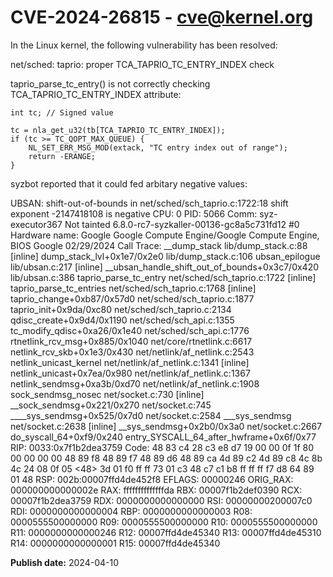 # CVE-2024-26815 - cve@kernel.org

In the Linux kernel, the following vulnerability has been resolved:

net/sched: taprio: proper TCA_TAPRIO_TC_ENTRY_INDEX check

taprio_parse_tc_entry() is not correctly checking
TCA_TAPRIO_TC_ENTRY_INDEX attribute:

	int tc; // Signed value

	tc = nla_get_u32(tb[TCA_TAPRIO_TC_ENTRY_INDEX]);
	if (tc >= TC_QOPT_MAX_QUEUE) {
		NL_SET_ERR_MSG_MOD(extack, "TC entry index out of range");
		return -ERANGE;
	}

syzbot reported that it could fed arbitary negative values:

UBSAN: shift-out-of-bounds in net/sched/sch_taprio.c:1722:18
shift exponent -2147418108 is negative
CPU: 0 PID: 5066 Comm: syz-executor367 Not tainted 6.8.0-rc7-syzkaller-00136-gc8a5c731fd12 #0
Hardware name: Google Google Compute Engine/Google Compute Engine, BIOS Google 02/29/2024
Call Trace:
 <TASK>
  __dump_stack lib/dump_stack.c:88 [inline]
  dump_stack_lvl+0x1e7/0x2e0 lib/dump_stack.c:106
  ubsan_epilogue lib/ubsan.c:217 [inline]
  __ubsan_handle_shift_out_of_bounds+0x3c7/0x420 lib/ubsan.c:386
  taprio_parse_tc_entry net/sched/sch_taprio.c:1722 [inline]
  taprio_parse_tc_entries net/sched/sch_taprio.c:1768 [inline]
  taprio_change+0xb87/0x57d0 net/sched/sch_taprio.c:1877
  taprio_init+0x9da/0xc80 net/sched/sch_taprio.c:2134
  qdisc_create+0x9d4/0x1190 net/sched/sch_api.c:1355
  tc_modify_qdisc+0xa26/0x1e40 net/sched/sch_api.c:1776
  rtnetlink_rcv_msg+0x885/0x1040 net/core/rtnetlink.c:6617
  netlink_rcv_skb+0x1e3/0x430 net/netlink/af_netlink.c:2543
  netlink_unicast_kernel net/netlink/af_netlink.c:1341 [inline]
  netlink_unicast+0x7ea/0x980 net/netlink/af_netlink.c:1367
  netlink_sendmsg+0xa3b/0xd70 net/netlink/af_netlink.c:1908
  sock_sendmsg_nosec net/socket.c:730 [inline]
  __sock_sendmsg+0x221/0x270 net/socket.c:745
  ____sys_sendmsg+0x525/0x7d0 net/socket.c:2584
  ___sys_sendmsg net/socket.c:2638 [inline]
  __sys_sendmsg+0x2b0/0x3a0 net/socket.c:2667
 do_syscall_64+0xf9/0x240
 entry_SYSCALL_64_after_hwframe+0x6f/0x77
RIP: 0033:0x7f1b2dea3759
Code: 48 83 c4 28 c3 e8 d7 19 00 00 0f 1f 80 00 00 00 00 48 89 f8 48 89 f7 48 89 d6 48 89 ca 4d 89 c2 4d 89 c8 4c 8b 4c 24 08 0f 05 <48> 3d 01 f0 ff ff 73 01 c3 48 c7 c1 b8 ff ff ff f7 d8 64 89 01 48
RSP: 002b:00007ffd4de452f8 EFLAGS: 00000246 ORIG_RAX: 000000000000002e
RAX: ffffffffffffffda RBX: 00007f1b2def0390 RCX: 00007f1b2dea3759
RDX: 0000000000000000 RSI: 00000000200007c0 RDI: 0000000000000004
RBP: 0000000000000003 R08: 0000555500000000 R09: 0000555500000000
R10: 0000555500000000 R11: 0000000000000246 R12: 00007ffd4de45340
R13: 00007ffd4de45310 R14: 0000000000000001 R15: 00007ffd4de45340

**Publish date:** 2024-04-10
